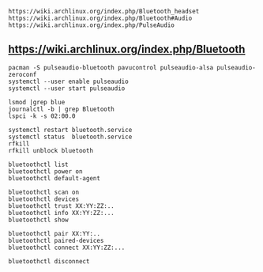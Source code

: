 
    https://wiki.archlinux.org/index.php/Bluetooth_headset
    https://wiki.archlinux.org/index.php/Bluetooth#Audio
    https://wiki.archlinux.org/index.php/PulseAudio

## https://wiki.archlinux.org/index.php/Bluetooth

    pacman -S pulseaudio-bluetooth pavucontrol pulseaudio-alsa pulseaudio-zeroconf
    systemctl --user enable pulseaudio
    systemctl --user start pulseaudio

    lsmod |grep blue
    journalctl -b | grep Bluetooth
    lspci -k -s 02:00.0

	systemctl restart bluetooth.service
    systemctl status  bluetooth.service
    rfkill
    rfkill unblock bluetooth

    bluetoothctl list
    bluetoothctl power on
    bluetoothctl default-agent

    bluetoothctl scan on
    bluetoothctl devices
    bluetoothctl trust XX:YY:ZZ:..
    bluetoothctl info XX:YY:ZZ:...
    bluetoothctl show

    bluetoothctl pair XX:YY:..
    bluetoothctl paired-devices
    bluetoothctl connect XX:YY:ZZ:...

    bluetoothctl disconnect


